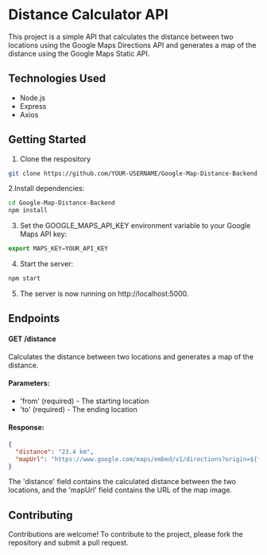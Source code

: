 # Distance Calculator API
This project is a simple API that calculates the distance between two locations using the Google Maps Directions API and generates a map of the distance using the Google Maps Static API.

## Technologies Used
  * Node.js
  * Express
  * Axios


## Getting Started

1. Clone the respository
``` bash
git clone https://github.com/YOUR-USERNAME/Google-Map-Distance-Backend.git


```
2.Install dependencies:
```bash
cd Google-Map-Distance-Backend
npm install
```
3. Set the GOOGLE_MAPS_API_KEY environment variable to your Google Maps API key:
``` js
export MAPS_KEY=YOUR_API_KEY
```
4. Start the server:
``` js
npm start
```
5. The server is now running on http://localhost:5000.

## Endpoints

#### GET /distance

Calculates the distance between two locations and generates a map of the distance.

#### Parameters:
  * 'from' (required) - The starting location
  * 'to' (required) - The ending location

#### Response:
``` json
{
  "distance": "23.4 km",
  "mapUrl": "https://www.google.com/maps/embed/v1/directions?origin=${from}&destination=${to}&key=YOUR_API_KEY"
}
```
The 'distance' field contains the calculated distance between the two locations, and the 'mapUrl' field contains the URL of the map image.

## Contributing

Contributions are welcome! To contribute to the project, please fork the repository and submit a pull request.
